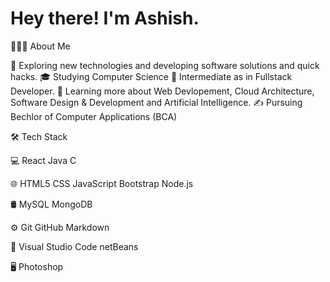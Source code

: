# Hey there! I'm Ashish.

👨🏻‍💻  About Me

🤔   Exploring new technologies and developing software solutions and quick hacks.
🎓   Studying Computer Science
💼   Intermediate as in Fullstack Developer.
🌱   Learning more about Web Devlopement, Cloud Architecture, Software Design & Development and Artificial Intelligence.
✍️   Pursuing Bechlor of Computer Applications (BCA)

🛠  Tech Stack

💻   React Java C

🌐   HTML5 CSS JavaScript Bootstrap Node.js

🛢   MySQL MongoDB

⚙️   Git GitHub Markdown

🔧   Visual Studio Code netBeans

🖥   Photoshop 

